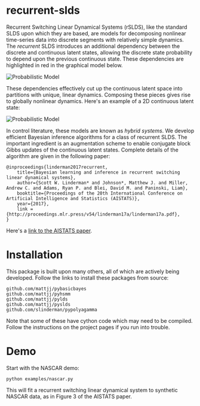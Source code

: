 # recurrent-slds
Recurrent Switching Linear Dynamical Systems (rSLDS), like the standard SLDS upon which they are based, are models for decomposing nonlinear time-series data into discrete segments with relatively simple dynamics.  The _recurrent_ SLDS introduces an additional dependency between the discrete and continuous latent states, allowing the discrete state probability to depend upon the previous continuous state.  These dependencies are highlighted in red in the graphical model below. 

![Probabilistic Model](https://raw.githubusercontent.com/slinderman/recurrent-slds/master/aux/rslds_inputs_colorful.jpg)

These dependencies effectively cut up the continuous latent space into partitions with unique, linear dynamics.  Composing these pieces gives rise to globally nonlinear dynamics.  Here's an example of a 2D continuous latent state:

![Probabilistic Model](https://raw.githubusercontent.com/slinderman/recurrent-slds/master/aux/prior2.jpg)

In control literature, these models are known as _hybrid systems_.  We develop efficient Bayesian inference algorithms for a class of recurrent SLDS. The important ingredient is an augmentation scheme to enable conjugate block Gibbs updates of the continuous latent states. Complete details of the algorithm are given in the following paper:

```
@inproceedings{linderman2017recurrent,
    title={Bayesian learning and inference in recurrent switching linear dynamical systems},
    author={Scott W. Linderman* and Johnson*, Matthew J. and Miller, Andrew C. and Adams, Ryan P. and Blei, David M. and Paninski, Liam},
    booktitle={Proceedings of the 20th International Conference on Artificial Intelligence and Statistics (AISTATS)},
    year={2017},
    link = {http://proceedings.mlr.press/v54/linderman17a/linderman17a.pdf},
}
```

Here's a [link to the AISTATS paper](http://proceedings.mlr.press/v54/linderman17a/linderman17a.pdf).

# Installation

This package is built upon many others, all of which are actively being developed.  Follow the links to install these packages from source:

```
github.com/mattjj/pybasicbayes
github.com/mattjj/pyhsmm
github.com/mattjj/pylds
github.com/mattjj/pyslds
github.com/slinderman/pypolyagamma
```

Note that some of these have cython code which may need to be compiled. Follow the instructions on the project pages if you run into trouble.

# Demo

Start with the NASCAR demo:

```
python examples/nascar.py
```

This will fit a recurrent switching linear dynamical system to synthetic NASCAR data, as in Figure 3 of the AISTATS paper.

